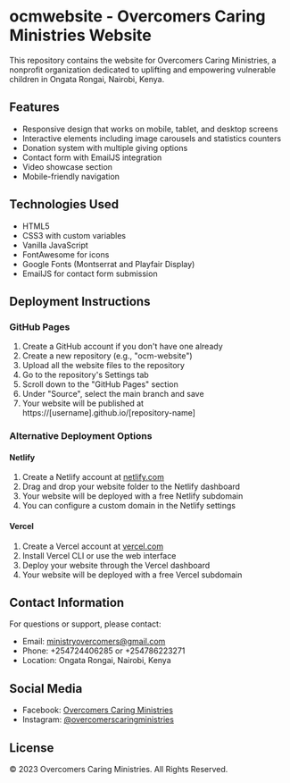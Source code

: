 # ocmwebsite - Overcomers Caring Ministries Website

This repository contains the website for Overcomers Caring Ministries, a nonprofit organization dedicated to uplifting and empowering vulnerable children in Ongata Rongai, Nairobi, Kenya.

## Features

- Responsive design that works on mobile, tablet, and desktop screens
- Interactive elements including image carousels and statistics counters
- Donation system with multiple giving options
- Contact form with EmailJS integration
- Video showcase section
- Mobile-friendly navigation

## Technologies Used

- HTML5
- CSS3 with custom variables
- Vanilla JavaScript
- FontAwesome for icons
- Google Fonts (Montserrat and Playfair Display)
- EmailJS for contact form submission

## Deployment Instructions

### GitHub Pages

1. Create a GitHub account if you don't have one already
2. Create a new repository (e.g., "ocm-website")
3. Upload all the website files to the repository
4. Go to the repository's Settings tab
5. Scroll down to the "GitHub Pages" section
6. Under "Source", select the main branch and save
7. Your website will be published at https://[username].github.io/[repository-name]

### Alternative Deployment Options

#### Netlify

1. Create a Netlify account at [netlify.com](https://www.netlify.com/)
2. Drag and drop your website folder to the Netlify dashboard
3. Your website will be deployed with a free Netlify subdomain
4. You can configure a custom domain in the Netlify settings

#### Vercel

1. Create a Vercel account at [vercel.com](https://vercel.com/)
2. Install Vercel CLI or use the web interface
3. Deploy your website through the Vercel dashboard
4. Your website will be deployed with a free Vercel subdomain

## Contact Information

For questions or support, please contact:
- Email: ministryovercomers@gmail.com
- Phone: +254724406285 or +254786223271
- Location: Ongata Rongai, Nairobi, Kenya

## Social Media

- Facebook: [Overcomers Caring Ministries](https://www.facebook.com/profile.php?id=61575170183218&mibextid=ZbWKwL)
- Instagram: [@overcomerscaringministries](https://www.instagram.com/overcomerscaringministries/profilecard/?igsh=dDJxNWMyaW16eHVv)

## License

© 2023 Overcomers Caring Ministries. All Rights Reserved.
